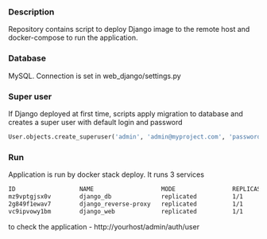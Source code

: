 ### Description

Repository contains script to deploy Django image to the remote host and docker-compose to run the application.

### Database
MySQL. 
Connection is set in web_django/settings.py

### Super user
If Django deployed at first time, scripts apply migration to database and creates a super user with default login and password

```python
User.objects.create_superuser('admin', 'admin@myproject.com', 'password')

```
### Run

Application is run by docker stack deploy. It runs 3 services
```bash
ID                  NAME                   MODE                REPLICAS            IMAGE                PORTS
mz9vptgjsx0v        django_db              replicated          1/1                 mysql:5.7            
2g849f1ewav7        django_reverse-proxy   replicated          1/1                 gannagp/reverse:30   *:80->80/tcp
vc9ipvowy1bm        django_web             replicated          1/1                 gannagp/django:30    *:8080->8080/tcp
```

to check the application - http://yourhost/admin/auth/user